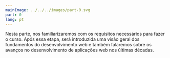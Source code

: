 ```yaml
---
mainImage: ../../../images/part-0.svg
part: 0
lang: pt
---
```


<div class="intro">

Nesta parte, nos familiarizaremos com os requisitos necessários para fazer o curso. Após essa etapa, será introduzida uma visão geral dos fundamentos do desenvolvimento web e também falaremos sobre os avanços no desenvolvimento de aplicações web nos últimas décadas.

</div>